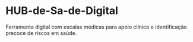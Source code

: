 # HUB-de-Sa-de-Digital
Ferramenta digital com escalas médicas para apoio clínico e identificação precoce de riscos em saúde.
